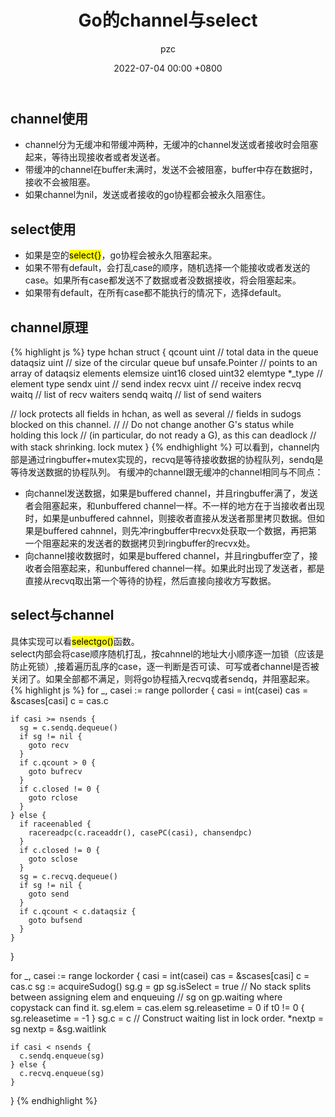 ﻿---
layout: post
author: pzc
title: Go的channel与select
tags: [Go]
date: 2022-07-04 00:00 +0800
toc:  true
---

## channel使用
- channel分为无缓冲和带缓冲两种，无缓冲的channel发送或者接收时会阻塞起来，等待出现接收者或者发送者。
- 带缓冲的channel在buffer未满时，发送不会被阻塞，buffer中存在数据时，接收不会被阻塞。  
- 如果channel为nil，发送或者接收的go协程都会被永久阻塞住。

## select使用
- 如果是空的<mark>select{}</mark>，go协程会被永久阻塞起来。
- 如果不带有default，会打乱case的顺序，随机选择一个能接收或者发送的case。如果所有case都发送不了数据或者没数据接收，将会阻塞起来。
- 如果带有default，在所有case都不能执行的情况下，选择default。

## channel原理
{% highlight js %}
type hchan struct {
  qcount   uint           // total data in the queue
  dataqsiz uint           // size of the circular queue
  buf      unsafe.Pointer // points to an array of dataqsiz elements
  elemsize uint16
  closed   uint32
  elemtype *_type // element type
  sendx    uint   // send index
  recvx    uint   // receive index
  recvq    waitq  // list of recv waiters
  sendq    waitq  // list of send waiters

  // lock protects all fields in hchan, as well as several
  // fields in sudogs blocked on this channel.
  //
  // Do not change another G's status while holding this lock
  // (in particular, do not ready a G), as this can deadlock
  // with stack shrinking.
  lock mutex
}
{% endhighlight %}
可以看到，channel内部是通过ringbuffer+mutex实现的，recvq是等待接收数据的协程队列，sendq是等待发送数据的协程队列。
有缓冲的channel跟无缓冲的channel相同与不同点：
- 向channel发送数据，如果是buffered channel，并且ringbuffer满了，发送者会阻塞起来，和unbuffered channel一样。不一样的地方在于当接收者出现时，如果是unbuffered cahnnel，则接收者直接从发送者那里拷贝数据。但如果是buffered cahnnel，则先冲ringbuffer中recvx处获取一个数据，再把第一个阻塞起来的发送者的数据拷贝到ringbuffer的recvx处。
- 向channel接收数据时，如果是buffered channel，并且ringbuffer空了，接收者会阻塞起来，和unbuffered channel一样。如果此时出现了发送者，都是直接从recvq取出第一个等待的协程，然后直接向接收方写数据。
  
## select与channel
具体实现可以看<mark>selectgo()</mark>函数。  
select内部会将case顺序随机打乱，按cahnnel的地址大小顺序逐一加锁（应该是防止死锁）,接着遍历乱序的case，逐一判断是否可读、可写或者channel是否被关闭了。如果全部都不满足，则将go协程插入recvq或者sendq，并阻塞起来。
{% highlight js %}
for _, casei := range pollorder {
    casi = int(casei)
    cas = &scases[casi]
    c = cas.c

    if casi >= nsends {
      sg = c.sendq.dequeue()
      if sg != nil {
        goto recv
      }
      if c.qcount > 0 {
        goto bufrecv
      }
      if c.closed != 0 {
        goto rclose
      }
    } else {
      if raceenabled {
        racereadpc(c.raceaddr(), casePC(casi), chansendpc)
      }
      if c.closed != 0 {
        goto sclose
      }
      sg = c.recvq.dequeue()
      if sg != nil {
        goto send
      }
      if c.qcount < c.dataqsiz {
        goto bufsend
      }
    }
  }

  for _, casei := range lockorder {
    casi = int(casei)
    cas = &scases[casi]
    c = cas.c
    sg := acquireSudog()
    sg.g = gp
    sg.isSelect = true
    // No stack splits between assigning elem and enqueuing
    // sg on gp.waiting where copystack can find it.
    sg.elem = cas.elem
    sg.releasetime = 0
    if t0 != 0 {
      sg.releasetime = -1
    }
    sg.c = c
    // Construct waiting list in lock order.
    *nextp = sg
    nextp = &sg.waitlink

    if casi < nsends {
      c.sendq.enqueue(sg)
    } else {
      c.recvq.enqueue(sg)
    }
  }
  {% endhighlight %}